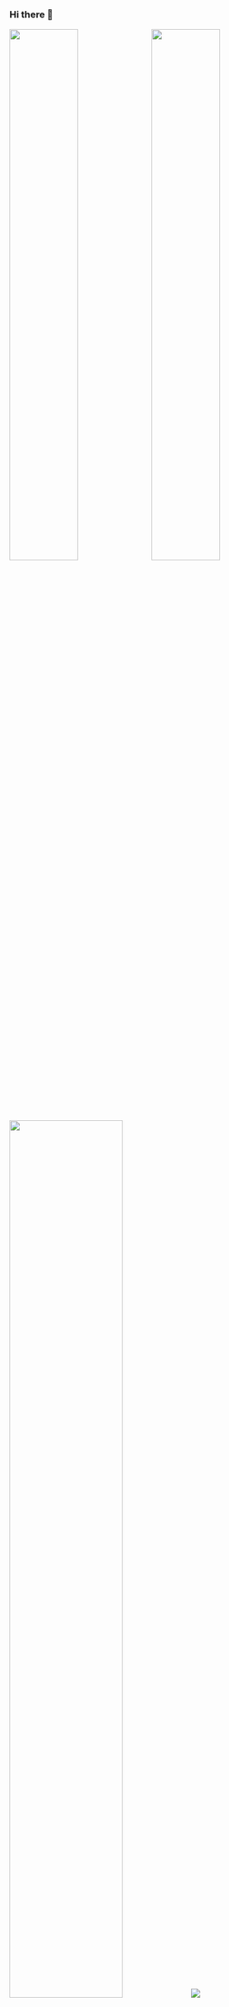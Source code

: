 ### Hi there 👋

<p align="left">
  <img width="49%" src="https://github-readme-stats.vercel.app/api?username=gyt95&show_icons=true&text_color=24292e&bg_color=ffffff&hide_title=false" />  
  <img width="49%" src="http://github-readme-streak-stats.herokuapp.com?user=gyt95&border=e4e2e2" />  
</p>

<div>
  <img width="63%" src='https://svgshare.com/i/_Tx.svg' title='' />
  <img src="https://github-readme-stats.vercel.app/api/top-langs/?username=flavsjr&layout=compact&hide=css,html&hide_border=true&card_width=250">
</div>

<p align="right">
  <img src="https://visitor-badge.laobi.icu/badge?page_id=flavsjr.flavsjr" />
  <!-- visitor-badge.glitch.me -->
</p>

<!-- 
  Reference Links:
  github-readme-stats.vercel.app 
  github-readme-streak-stats.herokuapp.com
  visitor-badge.glitch.me

  Idea from: 
  JonasJs
-->

<!--
**flavsjr/flavsjr** is a ✨ _special_ ✨ repository because its `README.md` (this file) appears on your GitHub profile.

Here are some ideas to get you started:

- 🔭 I’m currently working on ...
- 🌱 I’m currently learning ...
- 👯 I’m looking to collaborate on ...
- 🤔 I’m looking for help with ...
- 💬 Ask me about ...
- 📫 How to reach me: ...
- 😄 Pronouns: ...
- ⚡ Fun fact: ...
-->
